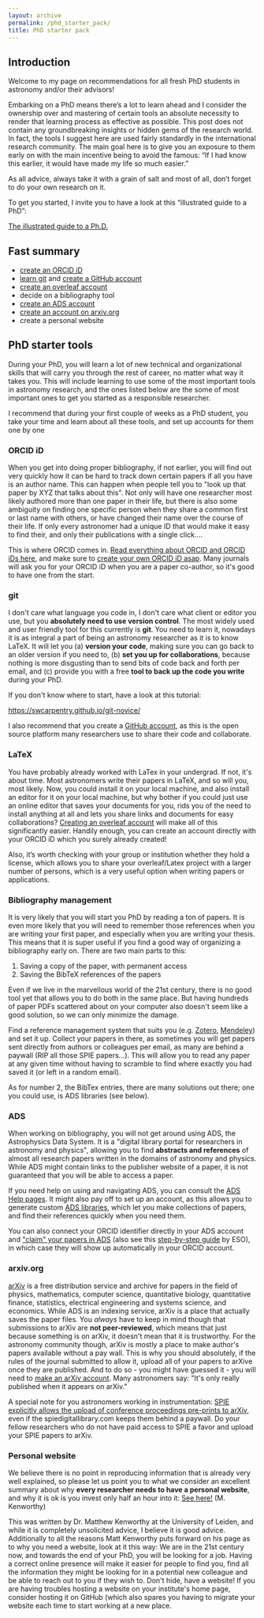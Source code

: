```yaml
---
layout: archive
permalink: /phd_starter_pack/
title: PhD starter pack
---
```


## Introduction

Welcome to my page on recommendations for all fresh PhD students in astronomy and/or their advisors!

Embarking on a PhD means there’s a lot to learn ahead and I consider the ownership over and mastering of certain tools 
an absolute necessity to render that learning process as effective as possible. This post does not contain any 
groundbreaking insights or hidden gems of the research world. In fact, the tools I suggest here are used fairly 
standardly in the international research community. The main goal here is to give you an exposure to them early on 
with the main incentive being to avoid the famous: “If I had know this earlier, it would have made my life so much easier.”

As all advice, always take it with a grain of salt and most of all, don’t forget to do your own research on it.

To get you started, I invite you to have a look at this “illustrated guide to a PhD”:

[The illustrated guide to a Ph.D.](https://matt.might.net/articles/phd-school-in-pictures/)

## Fast summary

- [create an ORCID iD](https://orcid.org/register)
- [learn git](https://swcarpentry.github.io/git-novice/) and [create a GitHub account](https://github.com/)
- [create an overleaf account](https://www.overleaf.com/)
- decide on a bibliography tool
- [create an ADS account](https://ui.adsabs.harvard.edu/user/account/register)
- [create an account on arxiv.org](https://arxiv.org/user/register?submit=Register+for+the+first+time)
- create a personal website

## PhD starter tools

During your PhD, you will learn a lot of new technical and organizational skills that will carry you through the rest 
of career, no matter what way it takes you. This will include learning to use some of the most important tools in 
astronomy research, and the ones listed below are the some of most important ones to get you started as a responsible 
researcher.

I recommend that during your first couple of weeks as a PhD student, you take your time and learn about all these 
tools, and set up accounts for them one by one

### ORCID iD

When you get into doing proper bibliography, if not earlier, you will find out very quickly how it can be hard to 
track down certain papers if all you have is an author name. This can happen when people tell you to "look up that 
paper by XYZ that talks about this". Not only will have one researcher most likely authored more than one paper in 
their life, but there is also some ambiguity on finding one specific person when they share a common first or last 
name with others, or have changed their name over the course of their life. If only every astronomer had a unique ID 
that would make it easy to find their, and only their publications with a single click....

This is where ORCID comes in. [Read everything about ORCID and ORCID iDs here](https://support.orcid.org/hc/en-us/articles/360006973993-What-is-ORCID-), 
and make sure to [create your own ORCID iD asap](https://orcid.org/register). Many journals will ask you for your 
ORCID iD when you are a paper co-author, so it's good to have one from the start.

### git

I don't care what language you code in, I don't care what client or editor you use, but you **absolutely need to use 
version control**. The most widely used and user friendly tool for this currently is **git**. You need to learn it, 
nowadays it is as integral a part of being an astronomy researcher as it is to know LaTeX. It will let you (a) 
**version your code**, making sure you can go back to an older version if you need to, (b) **set you up for 
collaborations**, because nothing is more disgusting than to send bits of code back and forth per email, and (c) 
provide you with a free **tool to back up the code you write** during your PhD.

If you don't know where to start, have a look at this tutorial:

https://swcarpentry.github.io/git-novice/

I also recommend that you create a [GitHub account](https://github.com/), as this is the open source platform many 
researchers use to share their code and collaborate.

### LaTeX

You have probably already worked with LaTex in your undergrad. If not, it's about time. Most astronomers write their 
papers in LaTeX, and so will you, most likely. Now, you could install it on your local machine, and also install an 
editor for it on your local machine, but why bother if you could just use an online editor that saves your documents 
for you, rids you of the need to install anything at all and lets you share links and documents for easy 
collaborations? [Creating an overleaf account](https://www.overleaf.com/) will make all of this significantly easier. 
Handily enough, you can create an account directly with your ORCID iD which you surely already created!

Also, it’s worth checking with your group or institution whether they hold a license, which allows you to share your 
overleaf/Latex project with a larger number of persons, which is a very useful option when writing papers or applications.

### Bibliography management

It is very likely that you will start you PhD by reading a ton of papers. It is even more likely that you will need 
to remember those references when you are writing your first paper, and especially when you are writing your thesis. 
This means that it is super useful if you find a good way of organizing a bibliography early on. There are two main 
parts to this:

1. Saving a copy of the paper, with permanent access
2. Saving the BibTeX references of the papers

Even if we live in the marvellous world of the 21st century, there is no good tool yet that allows you to do both in 
the same place. But having hundreds of paper PDFs scattered about on your computer also doesn't seem like a good 
solution, so we can only minimize the damage.

Find a reference management system that suits you (e.g. [Zotero](https://www.zotero.org/), 
[Mendeley](https://www.mendeley.com/)) and set it up. Collect your papers in there, as sometimes you will get papers 
sent directly from authors or colleagues per email, as many are behind a paywall (RIP all those SPIE papers...). This 
will allow you to read any paper at any given time without having to scramble to find where exactly you had saved it 
(or left in a random email).

As for number 2, the BibTex entries, there are many solutions out there; one you could use, is ADS libraries (see below).

### ADS

When working on bibliography, you will not get around using ADS, the Astrophysics Data System. It is a "digital 
library portal for researchers in astronomy and physics", allowing you to find **abstracts and references** of almost 
all research papers written in the domains of astronomy and physics. While ADS might contain links to the publisher 
website of a paper, it is not guaranteed that you will be able to access a paper.

If you need help on using and navigating ADS, you can consult the [ADS Help pages](https://ui.adsabs.harvard.edu/help/). 
It might also pay off to set up an account, as this allows you to generate custom 
[ADS libraries](https://ui.adsabs.harvard.edu/help/libraries/creating-libraries), which let you make collections of 
papers, and find their references quickly when you need them.

You can also connect your ORCID identifier directly in your ADS account and 
["claim" your papers in ADS](http://adsabs.github.io/help/orcid/claiming-papers) (also see this 
[step-by-step guide](https://www.eso.org/sci/libraries/edocs/ESO/ADS-ORCID_StepByStep.pdf) by ESO), in which case they 
will show up automatically in your ORCID account.

### arxiv.org

[arXiv](https://arxiv.org/) is a free distribution service and archive for papers in the field of physics, mathematics, 
computer science, quantitative biology, quantitative finance, statistics, electrical engineering and systems science, 
and economics. While ADS is an indexing service, arXiv is a place that actually saves the paper files. You *always* 
have to keep in mind though that submissions to arXiv are **not peer-reviewed**, which means that just because 
something is on arXiv, it doesn't mean that it is trustworthy. For the astronomy community though, arXiv is mostly a 
place to make author's papers available without a pay wall. This is why you should absolutely, if the rules of the 
journal submitted to allow it, upload all of your papers to arXive once they are published. And to do so - you might 
have guessed it - you will need to 
[make an arXiv account](https://arxiv.org/user/register?submit=Register+for+the+first+time). Many astronomers say: 
"It's only really published when it appears on arXiv."

A special note for you astronomers working in instrumentation: [SPIE explicitly allows the upload of conference proceedings pre-prints to arXiv](https://www.spiedigitallibrary.org/article-sharing-policies), 
even if the spiedigitallibrary.com keeps them behind a paywall. Do your fellow researchers who do not have paid access 
to SPIE a favor and upload your SPIE papers to arXiv.

### Personal website

We believe there is no point in reproducing information that is already very well explained, so please let us point 
you to what we consider an excellent summary about why **every researcher needs to have a personal website**, and why 
it is ok is you invest only half an hour into it:
[See here!](https://kenworthy.space/advice.html#advpage) (M. Kenworthy)

This was written by Dr. Matthew Kenworthy at the University of Leiden, and while it is completely unsolicited advice, 
I believe it is good advice. Additionally to all the reasons Matt Kenworthy puts forward on his page as to why you need 
a website, look at it this way: We are in the 21st century now, and towards the end of your PhD, you will be looking 
for a job. Having a correct online presence will make it easier for people to find you, find all the information they 
might be looking for in a potential new colleague and be able to reach out to you if they wish to. Don't hide, have a 
website! If you are having troubles hosting a website on your institute's home page, consider hosting it on GitHub 
(which also spares you having to migrate your website each time to start working at a new place.